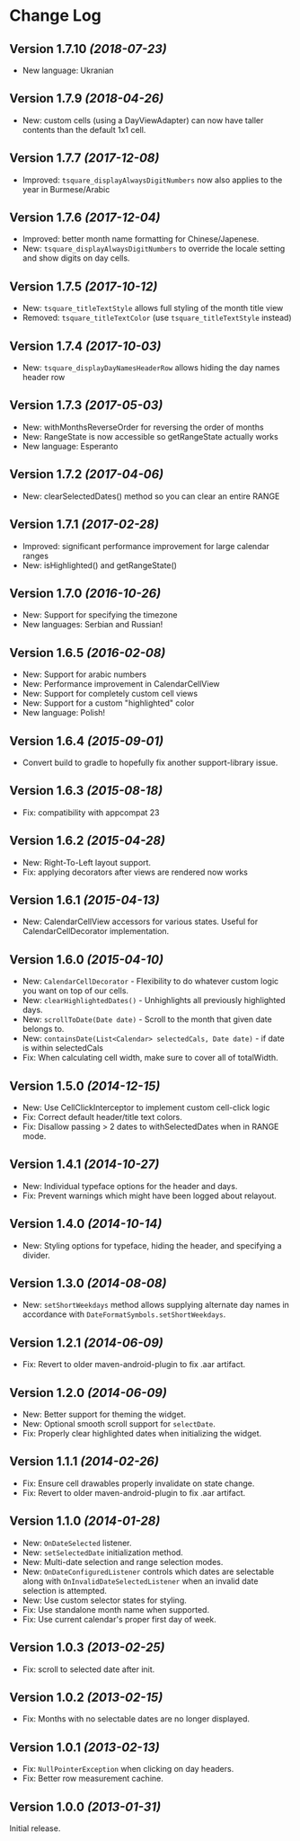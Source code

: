 Change Log
==========

Version 1.7.10 *(2018-07-23)*
----------------------------

 * New language: Ukranian

Version 1.7.9 *(2018-04-26)*
----------------------------

 * New: custom cells (using a DayViewAdapter) can now have taller contents than the default 1x1 cell.

Version 1.7.7 *(2017-12-08)*
----------------------------

 * Improved: `tsquare_displayAlwaysDigitNumbers` now also applies to the year in Burmese/Arabic

Version 1.7.6 *(2017-12-04)*
----------------------------

 * Improved: better month name formatting for Chinese/Japenese.
 * New: `tsquare_displayAlwaysDigitNumbers` to override the locale setting and show digits on day cells.


Version 1.7.5 *(2017-10-12)*
----------------------------

 * New: `tsquare_titleTextStyle` allows full styling of the month title view
 * Removed: `tsquare_titleTextColor` (use `tsquare_titleTextStyle` instead)

Version 1.7.4 *(2017-10-03)*
----------------------------

 * New: `tsquare_displayDayNamesHeaderRow` allows hiding the day names header row

Version 1.7.3 *(2017-05-03)*
----------------------------

 * New: withMonthsReverseOrder for reversing the order of months
 * New: RangeState is now accessible so getRangeState actually works
 * New language: Esperanto

Version 1.7.2 *(2017-04-06)*
----------------------------

 * New: clearSelectedDates() method so you can clear an entire RANGE

Version 1.7.1 *(2017-02-28)*
----------------------------

 * Improved: significant performance improvement for large calendar ranges
 * New: isHighlighted() and getRangeState()

Version 1.7.0 *(2016-10-26)*
----------------------------

 * New: Support for specifying the timezone
 * New languages: Serbian and Russian!

Version 1.6.5 *(2016-02-08)*
----------------------------

 * New: Support for arabic numbers
 * New: Performance improvement in CalendarCellView
 * New: Support for completely custom cell views
 * New: Support for a custom "highlighted" color
 * New language: Polish!

Version 1.6.4 *(2015-09-01)*
----------------------------

 * Convert build to gradle to hopefully fix another support-library issue.

Version 1.6.3 *(2015-08-18)*
----------------------------

 * Fix: compatibility with appcompat 23

Version 1.6.2 *(2015-04-28)*
----------------------------

 * New: Right-To-Left layout support.
 * Fix: applying decorators after views are rendered now works

Version 1.6.1 *(2015-04-13)*
----------------------------

 * New: CalendarCellView accessors for various states.  Useful for CalendarCellDecorator implementation.

Version 1.6.0 *(2015-04-10)*
----------------------------

 * New: `CalendarCellDecorator` - Flexibility to do whatever custom logic you want on top of our cells.
 * New: `clearHighlightedDates()` - Unhighlights all previously highlighted days.
 * New: `scrollToDate(Date date)` - Scroll to the month that given date belongs to.
 * New: `containsDate(List<Calendar> selectedCals, Date date)` - if date is within selectedCals
 * Fix: When calculating cell width, make sure to cover all of totalWidth.

Version 1.5.0 *(2014-12-15)*
----------------------------

 * New: Use CellClickInterceptor to implement custom cell-click logic
 * Fix: Correct default header/title text colors.
 * Fix: Disallow passing > 2 dates to withSelectedDates when in RANGE mode.

Version 1.4.1 *(2014-10-27)*
----------------------------

 * New: Individual typeface options for the header and days.
 * Fix: Prevent warnings which might have been logged about relayout. 


Version 1.4.0 *(2014-10-14)*
----------------------------

 * New: Styling options for typeface, hiding the header, and specifying a divider.


Version 1.3.0 *(2014-08-08)*
----------------------------

 * New: `setShortWeekdays` method allows supplying alternate day names in accordance
   with `DateFormatSymbols.setShortWeekdays`.


Version 1.2.1 *(2014-06-09)*
----------------------------

 * Fix: Revert to older maven-android-plugin to fix .aar artifact.


Version 1.2.0 *(2014-06-09)*
----------------------------

 * New: Better support for theming the widget.
 * New: Optional smooth scroll support for `selectDate`.
 * Fix: Properly clear highlighted dates when initializing the widget.


Version 1.1.1 *(2014-02-26)*
----------------------------

 * Fix: Ensure cell drawables properly invalidate on state change.
 * Fix: Revert to older maven-android-plugin to fix .aar artifact.


Version 1.1.0 *(2014-01-28)*
----------------------------

 * New: `OnDateSelected` listener.
 * New: `setSelectedDate` initialization method.
 * New: Multi-date selection and range selection modes.
 * New: `OnDateConfiguredListener` controls which dates are selectable along with
   `OnInvalidDateSelectedListener` when an invalid date selection is attempted.
 * New: Use custom selector states for styling.
 * Fix: Use standalone month name when supported.
 * Fix: Use current calendar's proper first day of week.


Version 1.0.3 *(2013-02-25)*
----------------------------

 * Fix: scroll to selected date after init.


Version 1.0.2 *(2013-02-15)*
----------------------------

 * Fix: Months with no selectable dates are no longer displayed.


Version 1.0.1 *(2013-02-13)*
----------------------------

 * Fix: `NullPointerException` when clicking on day headers.
 * Fix: Better row measurement cachine.


Version 1.0.0 *(2013-01-31)*
----------------------------

Initial release.

